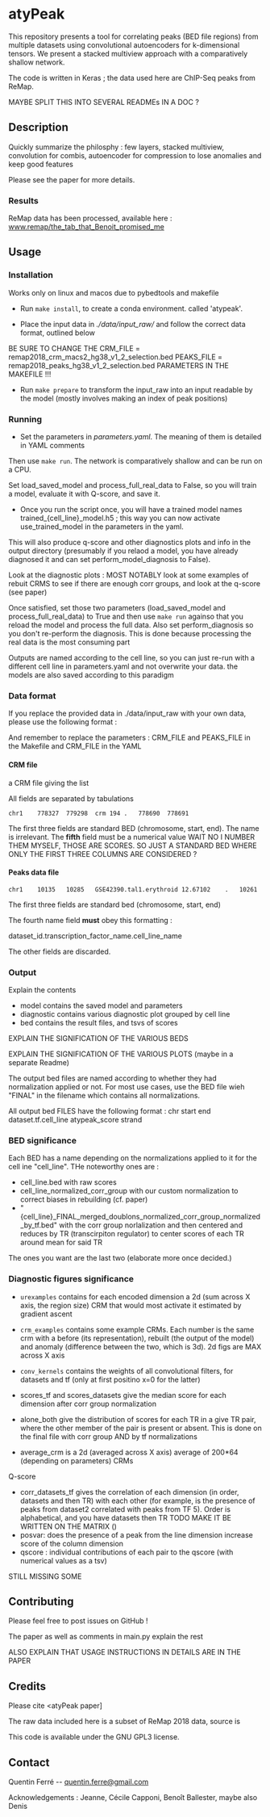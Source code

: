 # atyPeak

This repository presents a tool for correlating peaks (BED file regions) from multiple datasets using convolutional autoencoders for k-dimensional tensors. We present a stacked multiview approach with a comparatively shallow network.

The code is written in Keras ; the data used here are ChIP-Seq peaks from ReMap. 






MAYBE SPLIT THIS INTO SEVERAL READMEs IN A DOC ?




## Description

Quickly summarize the philosphy : few layers, stacked multiview, convolution for combis, autoencoder for compression to lose anomalies and keep good features


Please see the paper for more details. 



### Results

ReMap data has been processed, available here : www.remap/the_tab_that_Benoit_promised_me


## Usage



### Installation

Works only on linux and macos due to pybedtools and makefile

- Run `make install`, to create a conda environment. called 'atypeak'.

- Place the input data in *./data/input_raw/* and follow the correct data format, outlined below

BE SURE TO CHANGE THE CRM_FILE = remap2018_crm_macs2_hg38_v1_2_selection.bed
PEAKS_FILE = remap2018_peaks_hg38_v1_2_selection.bed PARAMETERS IN THE MAKEFILE !!!

- Run `make prepare` to transform the input_raw into an input readable by the model (mostly involves making an index of peak positions)

### Running

- Set the parameters in *parameters.yaml*. The meaning of them is detailed in YAML comments

Then use `make run`. The network is comparatively shallow and can be run on a CPU.

Set load_saved_model and process_full_real_data to False, so you will train a model, evaluate it with Q-score, and save it.

- Once you run the script once, you will have a trained model names trained_{cell_line}_model.h5 ; this way you can now activate use_trained_model in the parameters in the yaml.

This will also produce q-score and other diagnostics plots and info in the output directory (presumably if you relaod a model, you have already diagnosed it and can set perform_model_diagnosis to False).

Look at the diagnostic plots : MOST NOTABLY look at some examples of rebuit CRMS  to see if there are enough corr groups, and look at the q-score (see paper)



Once satisfied, set those two parameters (load_saved_model and process_full_real_data) to True  and then use `make run` againso that you reload the model and process the full data. Also set perform_diagnosis so you don't re-perform the diagnosis. This is done because processing the real data is the most consuming part










Outputs are named according to the cell line, so you can just re-run with a different cell line in parameters.yaml and not overwrite your data. the models are also saved according to this paradigm





### Data format

If you replace the provided data in ./data/input_raw with your own data, please use the following format :

And remember to replace the parameters :
CRM_FILE and
PEAKS_FILE in the Makefile
and CRM_FILE in the YAML

#### CRM file

a CRM file giving the list

All fields are separated by tabulations
```
chr1	778327	779298	crm	194	.	778690	778691
```
The first three fields are standard BED (chromosome, start, end). The name is irrelevant. The **fifth** field must be a numerical value
WAIT NO I NUMBER THEM MYSELF, THOSE ARE SCORES. SO JUST A STANDARD BED WHERE ONLY THE FIRST THREE COLUMNS ARE CONSIDERED ?


#### Peaks data file

```
chr1	10135	10285	GSE42390.tal1.erythroid	12.67102	.	10261
```
The first three fields are standard bed (chromosome, start, end)

The fourth name field **must** obey this formatting :

dataset_id.transcription_factor_name.cell_line_name


The other fields are discarded.


### Output

Explain the contents

- model contains the saved model and parameters
- diagnostic contains various diagnostic plot grouped by cell line
- bed contains the result files, and tsvs of scores

EXPLAIN THE SIGNIFICATION OF THE VARIOUS BEDS

EXPLAIN THE SIGNIFICATION OF THE VARIOUS PLOTS (maybe in a separate Readme)

The output bed files are named according to whether they had normalization applied or not. For most use cases, use the BED file wieh "FINAL" in the filename which contains all normalizations.

All output bed FILES have the following format :
chr    start   end    dataset.tf.cell_line    atypeak_score   strand





### BED significance

Each BED has a name depending on the normalizations applied to it for the cell ine "cell_line". THe noteworthy ones are :
- cell_line.bed with raw scores
- cell_line_normalized_corr_group with our custom normalization to correct biases in rebuilding (cf. paper)
- "{cell_line}_FINAL_merged_doublons_normalized_corr_group_normalized_by_tf.bed" with the corr group norlalization and then centered and reduces by TR (transcirpiton regulator) to center scores of each TR around mean for said TR

The ones you want are the last two (elaborate more once decided.)


### Diagnostic figures significance



- `urexamples` contains for each encoded dimension a 2d (sum across X axis, the region size) CRM that would most activate it estimated by gradient ascent
- `crm_examples` contains some example CRMs. Each number is the same crm with a before (its representation), rebuilt (the output of the model) and anomaly (difference between the two, which is 3d). 2d figs are MAX across X axis

- `conv_kernels` contains the weights of all convolutional filters, for datasets and tf (only at first positino x=0 for the latter)

- scores_tf and scores_datasets give the median score for each dimension after corr group normalization

- alone_both give the distribution of scores for each TR in a give TR pair, where the other member of the pair is present or absent. This is done on the final file with corr group AND by tf normalizations

- average_crm is a 2d (averaged across X axis) average of 200*64 (depending on parameters) CRMs



Q-score
- corr_datasets_tf gives the correlation of each dimension (in order, datasets and then TR) with each other (for example, is the presence of peaks from dataset2 correlated with peaks from TF 5). Order is alphabetical, and you have datasets then TR TODO MAKE IT BE WRITTEN ON THE MATRIX ()
- posvar: does the presence of a peak from the line dimension increase score of the column dimension
- qscore : individual contributions of each pair to the qscore (with numerical values as a tsv)


STILL MISSING SOME

## Contributing



Please feel free to post issues on GitHub !

The paper as well as comments in main.py explain the rest


ALSO EXPLAIN THAT USAGE INSTRUCTIONS IN DETAILS ARE IN THE PAPER



## Credits



Please cite <atyPeak paper]

The raw data included here is a subset of ReMap 2018 data, source is <remap link>

This code is available under the GNU GPL3 license.



## Contact

Quentin Ferré -- quentin.ferre@gmail.com


 Acknowledgements : Jeanne, Cécile Capponi, Benoît Ballester, maybe also Denis
